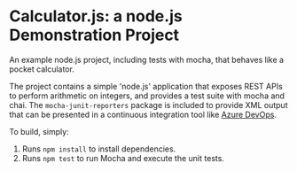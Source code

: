 Calculator.js: a node.js Demonstration Project
==============================================
An example node.js project, including tests with mocha, that behaves like
a pocket calculator.


The project contains a simple 'node.js' application that exposes REST APIs
to perform arithmetic on integers, and provides a test suite with mocha
and chai.  The `mocha-junit-reporters` package is included to provide XML
output that can be presented in a continuous integration tool like
[Azure DevOps](https://azure.com/devops).

To build, simply:

1. Runs `npm install` to install dependencies.
2. Runs `npm test` to run Mocha and execute the unit tests.

